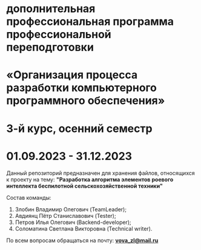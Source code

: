 # дополнительная профессиональная программа профессиональной переподготовки
# «Организация процесса разработки компьютерного программного обеспечения»
# 3-й курс, осенний семестр
# 01.09.2023 - 31.12.2023

Данный репозиторий предназначен для хранения файлов, относящихся к проекту на тему: **"Разработка алгоритма элементов роевого интеллекта беспилотной сельскохозяйственной техники"**

Состав команды:

1) Злобин Владимир Олегович (TeamLeader);
2) Авдиянц Пётр Станиславович (Tester);
3) Петров Илья Олегович (Backend-developer);
4) Соломатина Светлана Викторовна (Technical writer).

По всем вопросам обращаться на почту: **vova_zl@mail.ru**
